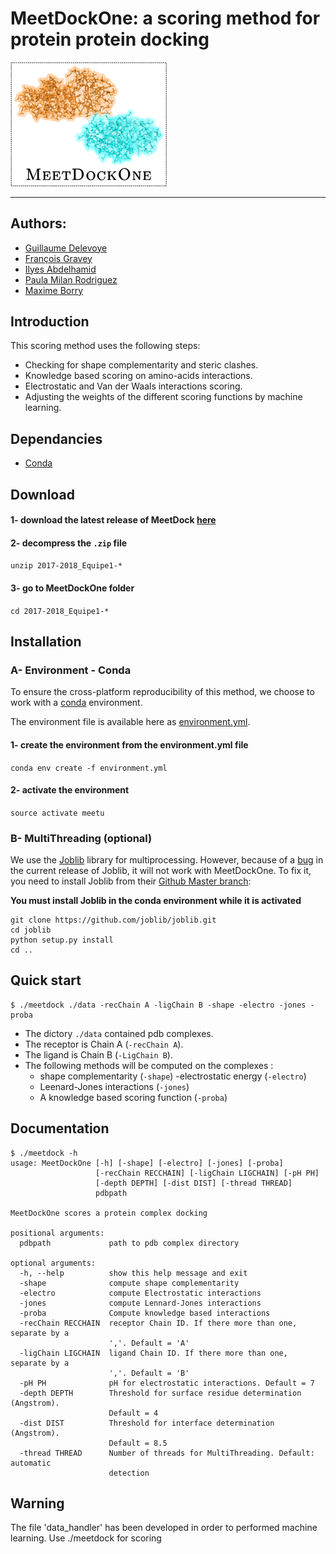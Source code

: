 # MeetDockOne: a scoring method for protein protein docking

<img src="./images/logo.png" width="250">

---

## Authors:  
- [Guillaume Delevoye](https://github.com/GDelevoye)  
- [François Gravey](https://github.com/fgravey)  
- [Ilyes Abdelhamid](https://github.com/IlyesAbdelhamid)  
- [Paula Milan Rodriguez](https://github.com/PaulaMilanRguez)  
- [Maxime Borry](https://github.com/maxibor)  

## Introduction

This scoring method uses the following steps:

- Checking for shape complementarity and steric clashes.
- Knowledge based scoring on amino-acids interactions.
- Electrostatic and Van der Waals interactions scoring.
- Adjusting the weights of the different scoring functions by machine learning.

## Dependancies

- [Conda](https://conda.io/docs/)

## Download

#### 1- download the latest release of MeetDock [here](https://github.com/meetU-MasterStudents/2017-2018_Equipe1/releases/latest)

#### 2- decompress the `.zip` file

`unzip 2017-2018_Equipe1-*`

#### 3- go to MeetDockOne folder

`cd 2017-2018_Equipe1-*`

## Installation

### A- Environment - Conda

To ensure the cross-platform reproducibility of this method, we choose to work with a [conda](https://conda.io) environment.

The environment file is available here as [environment.yml](./environment.yml).

#### 1- create the environment from the environment.yml file

`conda env create -f environment.yml`

#### 2- activate the environment

`source activate meetu`

### B- MultiThreading (optional)

We use the [Joblib](https://pythonhosted.org/joblib/) library for multiprocessing.
However, because of a [bug](https://github.com/joblib/joblib/issues/543) in the current release of Joblib, it will not work with MeetDockOne.
To fix it, you need to install Joblib from their [Github Master branch](https://github.com/joblib/joblib):

**You must install Joblib in the conda environment while it is activated**

```
git clone https://github.com/joblib/joblib.git
cd joblib
python setup.py install
cd ..
```


## Quick start

```
$ ./meetdock ./data -recChain A -ligChain B -shape -electro -jones -proba
```
- The dictory `./data` contained pdb complexes.  
- The receptor is Chain A (`-recChain A`).  
- The ligand is Chain B (`-LigChain B`).  
- The following methods will be computed on the complexes :    
    - shape complementarity (`-shape`)
    -electrostatic energy (`-electro`)
    - Leenard-Jones interactions (`-jones`)
    - A knowledge based scoring function (`-proba`)


## Documentation

```
$ ./meetdock -h
usage: MeetDockOne [-h] [-shape] [-electro] [-jones] [-proba]
                   [-recChain RECCHAIN] [-ligChain LIGCHAIN] [-pH PH]
                   [-depth DEPTH] [-dist DIST] [-thread THREAD]
                   pdbpath

MeetDockOne scores a protein complex docking

positional arguments:
  pdbpath             path to pdb complex directory

optional arguments:
  -h, --help          show this help message and exit
  -shape              compute shape complementarity
  -electro            compute Electrostatic interactions
  -jones              compute Lennard-Jones interactions
  -proba              Compute knowledge based interactions
  -recChain RECCHAIN  receptor Chain ID. If there more than one, separate by a
                      ','. Default = 'A'
  -ligChain LIGCHAIN  ligand Chain ID. If there more than one, separate by a
                      ','. Default = 'B'
  -pH PH              pH for electrostatic interactions. Default = 7
  -depth DEPTH        Threshold for surface residue determination (Angstrom).
                      Default = 4
  -dist DIST          Threshold for interface determination (Angstrom).
                      Default = 8.5
  -thread THREAD      Number of threads for MultiThreading. Default: automatic
                      detection
```
## Warning  
The file 'data_handler' has been developed in order to performed machine learning. Use ./meetdock for scoring
